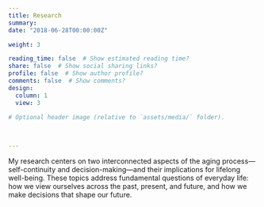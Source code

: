 ```yaml
---
title: Research
summary: 
date: "2018-06-28T00:00:00Z"

weight: 3

reading_time: false  # Show estimated reading time?
share: false  # Show social sharing links?
profile: false  # Show author profile?
comments: false  # Show comments?
design:
  column: 1
  view: 3

# Optional header image (relative to `assets/media/` folder).

  
  
---
```

My research centers on two interconnected aspects of the aging process—self-continuity and decision-making—and their implications for lifelong well-being. These topics address fundamental questions of everyday life: how we view ourselves across the past, present, and future, and how we make decisions that shape our future. 


